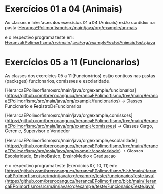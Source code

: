 # **Exercícios 01 a 04 (Animais)**
As classes e interfaces dos exercícios 01 a 04 (Animais) estão contidos na pasta: [HerancaEPolimorfismo/src/main/java/org/example/animais](https://github.com/brenocangucu/herancaEPolimorfismo/tree/main/HerancaEPolimorfismo/src/main/java/org/example/animais)

e o respectivo programa teste em: [HerancaEPolimorfismo/src/main/java/org/example/teste/AnimaisTeste.java](https://github.com/brenocangucu/herancaEPolimorfismo/blob/main/HerancaEPolimorfismo/src/main/java/org/example/teste/AnimaisTeste.java)


# **Exercícios 05 a 11 (Funcionarios)**
As classes dos exercícios 05 a 11 (Funcionários) estão contidos nas pastas (packages) funcionarios, comissoes e escolaridade. 

[HerancaEPolimorfismo/src/main/java/org/example/funcionarios]
(https://github.com/brenocangucu/herancaEPolimorfismo/tree/main/HerancaEPolimorfismo/src/main/java/org/example/funcionarios) → Classes Funcionario e RegistroDeFuncionarios

[HerancaEPolimorfismo/src/main/java/org/example/comissoes]
(https://github.com/brenocangucu/herancaEPolimorfismo/tree/main/HerancaEPolimorfismo/src/main/java/org/example/comissoes) → Classes Cargo, Gerente, Supervisor e Vendedor

[HerancaEPolimorfismo/src/main/java/org/example/escolaridade]
(https://github.com/brenocangucu/herancaEPolimorfismo/tree/main/HerancaEPolimorfismo/src/main/java/org/example/escolaridade) → Classes Escolaridade, EnsinoBasico, EnsinoMedio e Graduacao

e o respectivo programa teste (Exercícios 07, 10, 11) em:
[https://github.com/brenocangucu/herancaEPolimorfismo/blob/main/HerancaEPolimorfismo/src/main/java/org/example/teste/FuncionariosTeste.java](https://github.com/brenocangucu/herancaEPolimorfismo/blob/main/HerancaEPolimorfismo/src/main/java/org/example/teste/FuncionariosTeste.java)







